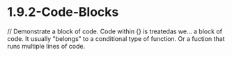 # 1.9.2-Code-Blocks
// Demonstrate a block of code.
Code within {} is treatedas we... a block of code.
It usually "belongs" to a conditional type of function. 
Or a fuction that runs multiple lines of code.
